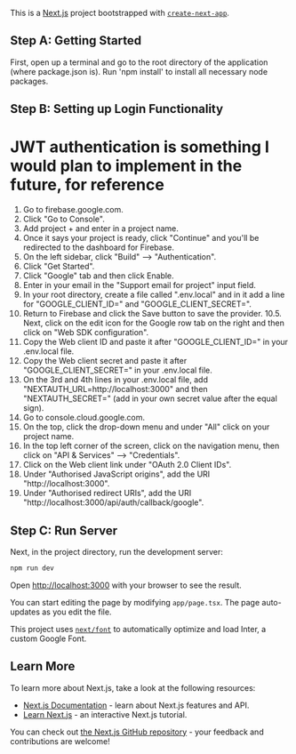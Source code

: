 This is a [Next.js](https://nextjs.org/) project bootstrapped with [`create-next-app`](https://github.com/vercel/next.js/tree/canary/packages/create-next-app).

## Step A: Getting Started

First, open up a terminal and go to the root directory of the application (where package.json is). Run 'npm install' to install all necessary node packages.


## Step B: Setting up Login Functionality

# JWT authentication is something I would plan to implement in the future, for reference

1. Go to firebase.google.com.
2. Click "Go to Console".
3. Add project + and enter in a project name.
4. Once it says your project is ready, click "Continue" and you'll be redirected to the dashboard for Firebase.
5. On the left sidebar, click "Build" --> "Authentication".
6. Click "Get Started".
7. Click "Google" tab and then click Enable.
8. Enter in your email in the "Support email for project" input field.
9. In your root directory, create a file called ".env.local" and in it add a line for "GOOGLE_CLIENT_ID=" and "GOOGLE_CLIENT_SECRET=".
10. Return to Firebase and click the Save button to save the provider.
10.5. Next, click on the edit icon for the Google row tab on the right and then click on "Web SDK configuration".
11. Copy the Web client ID and paste it after "GOOGLE_CLIENT_ID=" in your .env.local file.
12. Copy the Web client secret and paste it after "GOOGLE_CLIENT_SECRET=" in your .env.local file.
13. On the 3rd and 4th lines in your .env.local file, add "NEXTAUTH_URL=http://localhost:3000" and then "NEXTAUTH_SECRET=" (add in your own secret value after the equal sign).
14. Go to console.cloud.google.com.
15. On the top, click the drop-down menu and under "All" click on your project name.
16. In the top left corner of the screen, click on the navigation menu, then click on "API & Services" --> "Credentials".
17. Click on the Web client link under "OAuth 2.0 Client IDs".
18. Under "Authorised JavaScript origins", add the URI "http://localhost:3000".
19. Under "Authorised redirect URIs", add the URI "http://localhost:3000/api/auth/callback/google".


## Step C: Run Server

Next, in the project directory, run the development server:

```bash
npm run dev

```

Open [http://localhost:3000](http://localhost:3000) with your browser to see the result.

You can start editing the page by modifying `app/page.tsx`. The page auto-updates as you edit the file.

This project uses [`next/font`](https://nextjs.org/docs/basic-features/font-optimization) to automatically optimize and load Inter, a custom Google Font.

## Learn More

To learn more about Next.js, take a look at the following resources:

- [Next.js Documentation](https://nextjs.org/docs) - learn about Next.js features and API.
- [Learn Next.js](https://nextjs.org/learn) - an interactive Next.js tutorial.

You can check out [the Next.js GitHub repository](https://github.com/vercel/next.js/) - your feedback and contributions are welcome!